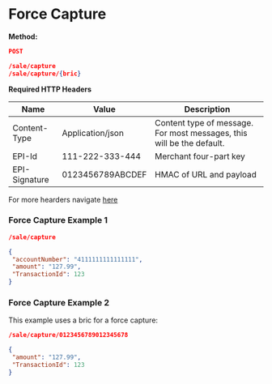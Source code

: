 # Force Capture
**Method:**
```json
POST 
```

```json
/sale/capture
/sale/capture/{bric}
```
**Required HTTP Headers**

|Name| Value |Description|
|---|---|---|
|Content-Type| Application/json| Content type of message. For most messages, this will be the default.|
|EPI-Id| 111-222-333-444| Merchant four-part key|
|EPI-Signature| 0123456789ABCDEF| HMAC of URL and payload|

For more hearders navigate [here](url)

### Force Capture Example 1
```json
/sale/capture
```
```json
{
 "accountNumber": "4111111111111111",
 "amount": "127.99",
 "TransactionId": 123
}
```

### Force Capture Example 2
This example uses a bric for a force capture:
```json
/sale/capture/0123456789012345678
```
```json
{
 "amount": "127.99",
 "TransactionId": 123
}
```

